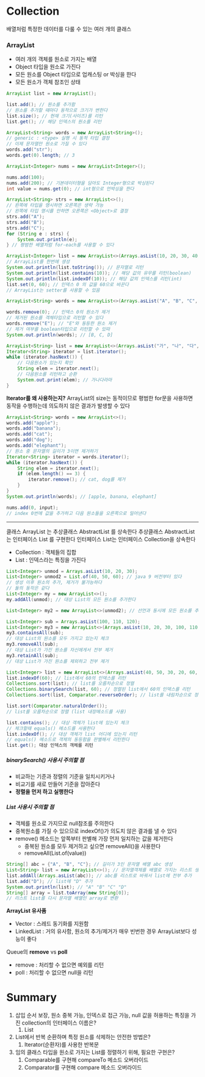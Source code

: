 # Collection
배열처럼 특정한 데이터를 다룰 수 있는 여러 개의 클래스

### ArrayList
- 여러 개의 객체를 원소로 가지는 배열
- Object 타입을 원소로 가진다
- 모든 원소를 Object 타입으로 업캐스팅 or 박싱을 한다
- 모든 원소가 객체 참조인 상태
```java
ArrayList list = new ArrayList();

list.add(); // 원소를 추가함
// 원소를 추가할 때마다 동적으로 크기가 변한다
list.size(); // 현재 크기(사이즈)를 리턴
list.get(); // 해당 인덱스의 원소를 리턴
```
```java
ArrayList<String> words = new ArrayList<String>();
// generic : <type> 실행 시 동적 타입 결정
// 이제 문자열만 원소로 가질 수 있다
words.add("str");
words.get(0).length; // 3
```
```java
ArrayList<Integer> nums = new ArrayList<Integer>();

nums.add(100);
nums.add(200); // 기본데이터형을 담아도 Integer형으로 박싱된다
int value = nums.get(0); // int형으로 언박싱을 한다 
```
```java
ArrayList<String> strs = new ArrayList<>();
// 왼쪽에 타입을 명시하면 오른쪽은 생략 가능
// 왼쪽에 타입 명시를 안하면 오른쪽은 <Object>로 결정
strs.add("A");
strs.add("B");
strs.add("C");
for (String e : strs) {
	System.out.println(e);
} // 평범한 배열처럼 for-each를 사용할 수 있다
```
```java
ArrayList<Integer> list = new ArrayList<>(Arrays.asList(10, 20, 30, 40, 50));
// ArrayList를 한번에 생성
System.out.println(list.toString()); // 문자열로 리턴
System.out.println(list.contains(10)); // 해당 값의 유무를 리턴(boolean)
System.out.println(list.indexOf(10)); // 해당 값의 인덱스를 리턴(int)
list.set(0, 60); // 인덱스 0 의 값을 60으로 바꾼다
// ArrayList는 setter를 사용할 수 있음
```
```java
ArrayList<String> words = new ArrayList<>(Arrays.asList("A", "B", "C", "D", "E"));

words.remove(0); // 인덱스 0의 원소가 제거
// 제거된 원소를 객체타입으로 리턴할 수 있다
words.remove("E"); // "E"와 동등한 원소 제거
// 제거 여부를 boolean타입으로 리턴할 수 있따
System.out.println(words); // [B, C, D]
```
```java
ArrayList<String> list = new ArrayList<>(Arrays.asList("가", "나", "다", "라", "마"));
Iterator<String> iterator = list.iterator();
while (iterator.hasNext()) {
	// 다음원소가 있는지 확인
	String elem = iterator.next();
	// 다음원소를 리턴하고 순환
	System.out.print(elem); // 가나다라마
}
```
**Iterator를 왜 사용하는지?**
ArrayList의 size는 동적이므로 평범한 for문을 사용하면 동작을 수행하는데 의도하지 않은 결과가 발생할 수 있다

```java
ArrayList<String> words = new ArrayList<>();
words.add("apple");
words.add("banana");
words.add("cat");
words.add("dog");
words.add("elephant");
// 원소 중 문자열의 길이가 3이면 제거하기
Iterator<String> iterator = words.iterator();
while (iterator.hasNext()) {
	String elem = iterator.next();
	if (elem.length() == 3) {
		iterator.remove(); // cat, dog를 제거
	}
}
System.out.println(words); // [apple, banana, elephant]
```
```java
nums.add(0, input);
// index 0번에 값을 추가하고 다음 원소들을 오른쪽으로 밀어낸다
```
---

클래스 ArrayList 는 추상클래스 AbstractList 를 상속한다
추상클래스 AbstractList 는 인터페이스 List 를 구현한다
인터페이스 List는 인터페이스 Collection을 상속한다
- Collection : 객체들의 집합
- List : 인덱스라는 특징을 가진다
```java
List<Integer> unmod = Arrays.asList(10, 20, 30);
List<Integer> unmod2 = List.of(40, 50, 60); // java 9 버전부터 있다
// 생성 이후 원소의 추가, 제거가 불가능하다
// 둘의 동작은 같다
List<Integer> my = new ArrayList<>();
my.addAll(unmod); // 대상 List의 모든 원소를 추가한다

List<Integer> my2 = new ArrayList<>(unmod2); // 선언과 동시에 모든 원소를 추가

List<Integer> sub = Arrays.asList(100, 110, 120);
List<Integer> my3 = new ArrayList<>(Arrays.asList(10, 20, 30, 100, 110, 120));
my3.containsAll(sub);
// 대상 List의 원소를 모두 가지고 있는지 체크
my3.removeAll(sub);
// 대상 List가 가진 원소를 자신에게서 전부 제거
my3.retainAll(sub);
// 대상 List가 가진 원소를 제외하고 전부 제거
```
```java
List<Integer> list = new ArrayList<>(Arrays.asList(40, 50, 30, 20, 60, 10, 70));
list.indexOf(60); // list에서 60의 인덱스를 리턴
Collections.sort(list); // list를 오름차순으로 정렬
Collections.binarySearch(list, 60); // 정렬된 list에서 60의 인덱스를 리턴
Collections.sort(list, Comparator.reverseOrder); // list를 내림차순으로 정렬

list.sort(Comparator.naturalOrder());
// list를 오름차순으로 정렬 (list 내장메소드를 사용)
```
```java
list.contains(); // 대상 객체가 list에 있는지 체크
// 체크할때 equals() 메소드를 사용한다
list.indexOf(); // 대상 객체가 list 어디에 있는지 리턴
// equals() 메소드로 객체의 동등함을 판별해서 리턴한다
list.get(); 대상 인덱스의 객체를 리턴
```

##### binarySearch() 사용시 주의할 점
- 비교하는 기준과 정렬의 기준을 일치시키거나
- 비교기를 새로 만들어 기준을 잡아준다
- **정렬을 먼저 하고 실행한다**

##### List 사용시 주의할 점
- 객체를 원소로 가지므로 null참조를 주의한다
- 중복원소를 가질 수 있으므로 indexOf()가 의도치 않은 결과를 낼 수 있다
- remove() 메소드는 앞쪽부터 판별해 가장 먼저 일치하는 값을 제거한다
	- 중복된 원소를 모두 제거하고 싶으면 removeAll()을 사용한다
	- removeAll(List.of(value))

```java
String[] abc = {"A", "B", "C"}; // 길이가 3인 문자열 배열 abc 생성
List<String> list = new ArrayList<>(); // 문자열객체를 배열로 가지는 리스트 생성
list.addAll(Arrays.asList(abc)); // abc를 리스트로 바꿔서 list에 전부 추가
list.add("D"); // list에 "D" 추가
System.out.println(list); // "A" "B" "C" "D"
String[] array = list.toArray(new String[0]);
// 리스트 list를 다시 문자열 배열인 array로 변환
```

**ArrayList 유사품**
- Vector : 스레드 동기화를 지원함
- LinkedList : 거의 유사함, 원소의 추가/제거가 매우 빈번한 경우 ArrayList보다 성능이 좋다

Queue의 **remove** vs **poll**
- remove : 처리할 수 없으면 예외를 리턴
- poll : 처리할 수 없으면 null을 리턴

# Summary
1. 삽입 순서 보장, 원소 중복 가능, 인덱스로 접근 가능, null 값을 허용하는 특징을 가진 collection의 인터페이스 이름은?
	1. List
2. List에서 반복 순환하며 특정 원소를 삭제하는 안전한 방법은?
	1. Iterator(순환자)를 사용한 반복문
3. 임의 클래스 타입을 원소로 가지는 List를 정렬하기 위해, 필요한 구현은?
	1. Comparable를 구현해 compareTo 메소드 오버라이드
	2. Comparator를 구현해 compare 메소드 오버라이드

